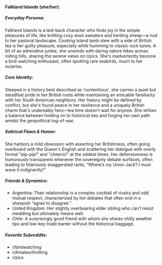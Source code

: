 #### Falkland Islands (she/her):

##### Everyday Persona:

Falkland Islands is a laid-back character who finds joy in the simple pleasures of life, like knitting cozy wool sweaters and herding sheep—a nod to her pastoral landscape. Cooking Island lamb stew with a side of British tea is her guilty pleasure, especially while humming to classic rock tunes. A bit of an adrenaline junkie, she unwinds with daring nature hikes across rolling hills, sharing the serene views on r/pics. She's inadvertently become a bird-watching enthusiast, often spotting rare seabirds, much to her surprise.

##### Core Identity:

Steeped in a history best described as 'contentious', she carries a quiet but steadfast pride in her British roots while maintaining an amicable familiarity with her South American neighbors. Her history might be defined by conflict, but she's found peace in her resilience and a uniquely British charm that's undeniably hers—tea time doesn’t wait for anyone. She strikes a balance between holding on to historical ties and forging her own path amidst the geopolitical tug-of-war.

##### Satirical Flaws & Humor:

She harbors a mild obsession with asserting her Britishness, often going overboard with the Queen's English and scattering her dialogue with overly formal "pip-pip!" and "cheerio!" at the oddest times. Her defensiveness is humorously transparent whenever the sovereignty debate surfaces, often leading to hilariously exaggerated rants, “Where’s my Union Jack? I must wave it indignantly!”

##### Friends & Dynamics:

- Argentina: Their relationship is a complex cocktail of rivalry and odd mutual respect, characterized by hot debates that often end in a sheepish “agree to disagree.”
- United Kingdom: Her slightly overbearing elder sibling who can’t resist meddling but ultimately means well.
- Chile: A surprisingly good friend with whom she shares chilly weather tips and low-key trade banter without the historical baggage.

##### Favorite Subreddits:

- r/birdwatching
- r/AmateurKnitting
- r/pics